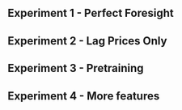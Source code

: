 ## Experiment 1 - Perfect Foresight

## Experiment 2 - Lag Prices Only

## Experiment 3 - Pretraining

## Experiment 4 - More features
